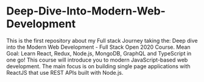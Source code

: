 # Deep-Dive-Into-Modern-Web-Development
 This is the first repository about my Full stack Journey taking the: Deep dive into the Modern Web Development - Full Stack Open 2020 Course.  Mean Goal:  Learn React, Redux, Node.js, MongoDB, GraphQL and TypeScript in one go! This course will introduce you to modern JavaScript-based web development. The main focus is on building single page applications with ReactJS that use REST APIs built with Node.js.
